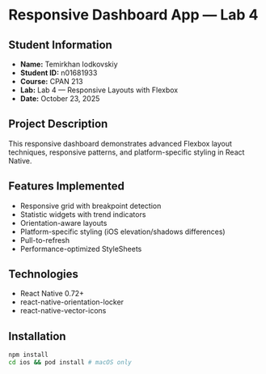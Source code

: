# Responsive Dashboard App — Lab 4

## Student Information
- **Name:** Temirkhan Iodkovskiy
- **Student ID:** n01681933
- **Course:** CPAN 213
- **Lab:** Lab 4 — Responsive Layouts with Flexbox
- **Date:** October 23, 2025

## Project Description
This responsive dashboard demonstrates advanced Flexbox layout techniques, responsive patterns, and platform-specific styling in React Native.

## Features Implemented
- Responsive grid with breakpoint detection
- Statistic widgets with trend indicators
- Orientation-aware layouts
- Platform-specific styling (iOS elevation/shadows differences)
- Pull-to-refresh
- Performance-optimized StyleSheets

## Technologies
- React Native 0.72+
- react-native-orientation-locker
- react-native-vector-icons

## Installation
```bash
npm install
cd ios && pod install # macOS only